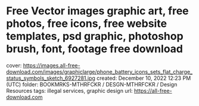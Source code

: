 # Free Vector images graphic art, free photos, free icons, free website templates, psd graphic, photoshop brush, font, footage free download

cover: https://images.all-free-download.com/images/graphiclarge/phone_battery_icons_sets_flat_charge_status_symbols_sketch_6927281.jpg
created: December 10, 2022 12:23 PM (UTC)
folder: BOOKMRKS-MTHRFCKR / DESGN-MTHRFCKR / Design Resources
tags: illegal services, graphic design
url: https://all-free-download.com